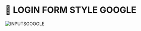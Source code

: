 # :bookmark_tabs: LOGIN FORM STYLE GOOGLE 

![INPUTSGOOGLE](https://user-images.githubusercontent.com/26189854/90860530-667ef180-e347-11ea-8173-1c03b9160720.gif)
